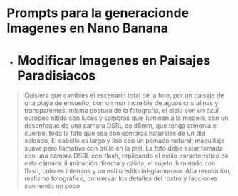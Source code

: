 # Prompts para la generacionde Imagenes en Nano Banana

- # Modificar Imagenes en Paisajes Paradisiacos

> Quisiera que cambies el escenario total de la foto, por un paisaje de una playa de ensueño, con un mar increible de aguas cristalinas y transparentes, misma postura de la fotografia, el cielo con un azul europeo nitido con luces y sombras que iluminan a la modelo, con un desenfoque de una camara DSRL de 85mm, que tenga armonia el cuerpo, toda la foto que sea con sombras naturales de un dia soleado, El cabello es largo y liso con un peinado natural; maquillaje suave pero llamativo con brillo en la piel. La foto debe estar tomada con una camara DSRL con flash, replicando el estilo característico de esta cámara: iluminación directa y cálida, el sujeto iluminado con flash, colores intensos y un estilo editorial-glamoroso. Alta resolución, realismo fotográfico, conservar los detalles del rostro y facciones sonriendo un poco
